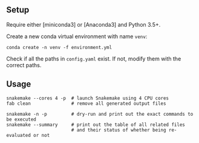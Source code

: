 ## Setup

Require either [miniconda3] or [Anaconda3] and Python 3.5+.

Create a new conda virtual environment with name `venv`:

    conda create -n venv -f environment.yml


Check if all the paths in `config.yaml` exist. If not, modify them with the
correct paths.


## Usage

    snakemake --cores 4 -p  # launch Snakemake using 4 CPU cores
    fab clean               # remove all generated output files

    snakemake -n -p         # dry-run and print out the exact commands to be executed
    snakemake --summary     # print out the table of all related files
                            # and their status of whether being re-evaluated or not
